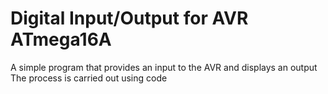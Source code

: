 # Digital Input/Output for AVR ATmega16A
A simple program that provides an input to the AVR and displays an output
The process is carried out using code
